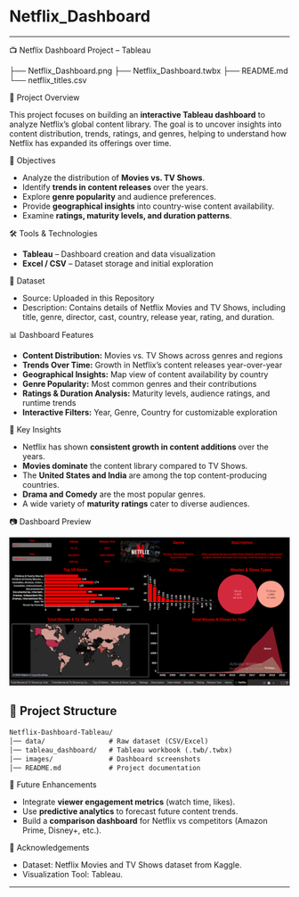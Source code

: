 # Netflix_Dashboard
---

📺 Netflix Dashboard Project – Tableau

├── Netflix_Dashboard.png
├── Netflix_Dashboard.twbx
├── README.md
└── netflix_titles.csv

📌 Project Overview

This project focuses on building an **interactive Tableau dashboard** to analyze Netflix’s global content library. The goal is to uncover insights into content distribution, trends, ratings, and genres, helping to understand how Netflix has expanded its offerings over time.

🎯 Objectives

* Analyze the distribution of **Movies vs. TV Shows**.
* Identify **trends in content releases** over the years.
* Explore **genre popularity** and audience preferences.
* Provide **geographical insights** into country-wise content availability.
* Examine **ratings, maturity levels, and duration patterns**.

🛠️ Tools & Technologies

* **Tableau** – Dashboard creation and data visualization
* **Excel / CSV** – Dataset storage and initial exploration
  
📂 Dataset

* Source: Uploaded in this Repository
* Description: Contains details of Netflix Movies and TV Shows, including title, genre, director, cast, country, release year, rating, and duration.

📊 Dashboard Features

* **Content Distribution:** Movies vs. TV Shows across genres and regions
* **Trends Over Time:** Growth in Netflix’s content releases year-over-year
* **Geographical Insights:** Map view of content availability by country
* **Genre Popularity:** Most common genres and their contributions
* **Ratings & Duration Analysis:** Maturity levels, audience ratings, and runtime trends
* **Interactive Filters:** Year, Genre, Country for customizable exploration

🚀 Key Insights

* Netflix has shown **consistent growth in content additions** over the years.
* **Movies dominate** the content library compared to TV Shows.
* The **United States and India** are among the top content-producing countries.
* **Drama and Comedy** are the most popular genres.
* A wide variety of **maturity ratings** cater to diverse audiences.

📷 Dashboard Preview

<img src="/Netflix_Dashboard.png" alt="Netflix_Dashboard"/>

## 📁 Project Structure

```
Netflix-Dashboard-Tableau/
│── data/                # Raw dataset (CSV/Excel)
│── tableau_dashboard/   # Tableau workbook (.twb/.twbx)
│── images/              # Dashboard screenshots
│── README.md            # Project documentation
```

🔮 Future Enhancements

* Integrate **viewer engagement metrics** (watch time, likes).
* Use **predictive analytics** to forecast future content trends.
* Build a **comparison dashboard** for Netflix vs competitors (Amazon Prime, Disney+, etc.).

🙌 Acknowledgements

* Dataset: Netflix Movies and TV Shows dataset from Kaggle.
* Visualization Tool: Tableau.
---
